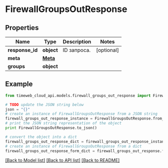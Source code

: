 # FirewallGroupsOutResponse


## Properties
Name | Type | Description | Notes
------------ | ------------- | ------------- | -------------
**response_id** | **object** | ID запроса. | [optional] 
**meta** | [**Meta**](Meta.md) |  | 
**groups** | **object** |  | 

## Example

```python
from timeweb_cloud_api.models.firewall_groups_out_response import FirewallGroupsOutResponse

# TODO update the JSON string below
json = "{}"
# create an instance of FirewallGroupsOutResponse from a JSON string
firewall_groups_out_response_instance = FirewallGroupsOutResponse.from_json(json)
# print the JSON string representation of the object
print FirewallGroupsOutResponse.to_json()

# convert the object into a dict
firewall_groups_out_response_dict = firewall_groups_out_response_instance.to_dict()
# create an instance of FirewallGroupsOutResponse from a dict
firewall_groups_out_response_form_dict = firewall_groups_out_response.from_dict(firewall_groups_out_response_dict)
```
[[Back to Model list]](../README.md#documentation-for-models) [[Back to API list]](../README.md#documentation-for-api-endpoints) [[Back to README]](../README.md)


